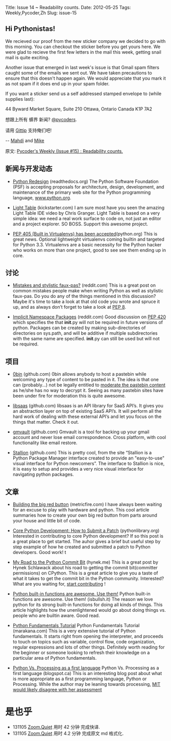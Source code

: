 Title: Issue 14 ~ Readability counts. 
Date: 2012-05-25 
Tags: Weekly,Pycoder,Zh 
Slug: issue-15 
## Hi Pythonistas!

We recieved our proof from the new sticker company we decided to go with this morning.  You can checkout the sticker before you get yours here. We were glad to recieve the first few letters in the mail this week, getting snail mail is quite exciting.

Another issue that emerged in last week's issue is that Gmail spam filters caught some of the emails we sent out. We have taken precautions to ensure that this doesn't happen again. We would appreciate that you mark it as not spam if it does end up in your spam folder. 

If you want a sticker send us a self addressed stamped envelope to (while supplies last):

44 Byward Market Square, Suite 210
Ottawa, Ontario Canada 
K1P 7A2


想跟上所有 蠎界 新闻?
 [@pycoders](http://twitter.com/pycoders).

请用
[Gittip](https://www.gittip.com/PycodersWeekly)
支持俺们吧!

--
[Mahdi](https://twitter.com/#!/myusuf3) and [Mike](https://twitter.com/#!/mgrouchy)

原文: [Pycoder's Weekly (Issue #15) : Readability counts.](http://us4.campaign-archive2.com/?u=9735795484d2e4c204da82a29&id=0c29323ee8)


## 新闻与开发动态

- [Python Redesign](http://pythonorg-redesign.readthedocs.org/en/latest/) (readthedocs.org)
The Python Software Foundation (PSF) is accepting proposals for architecture, design, development, and maintenance of the primary web site for the Python programming language, www.python.org.

- [Light Table](http://www.kickstarter.com/projects/ibdknox/light-table?ref=users) (kickstarter.com)
I am sure most have you seen the amazing Light Table IDE video by Chris Granger. Light Table is based on a very simple idea: we need a real work surface to code on, not just an editor and a project explorer. SO BOSS.  Support this awesome project.

- [PEP 405 (Built in Virtualenvs) has been accepted](http://www.python.org/dev/peps/pep-0405/)(python.org)
This is great news. Optional lightweight virtualenvs coming builtin and targeted for Python 3.3. Virtualenvs are a basic necessity for the Python hacker who works on more than one project, good to see see them ending up in core.



## 讨论

- [Mistakes and stylistic faux-pas?](http://www.reddit.com/r/Python/comments/twg56/3rd_degree_black_belts_in_python_what_are_the/) (reddit.com)
This is a great post on common mistakes people make when writing Python as well as stylistic faux-pas. Do you do any of the things mentioned in this discussion? Maybe it's time to take a look at that old code you wrote and spruce it up, and as always don’t forget to take a look at 
[PEP 8](http://www.python.org/dev/peps/pep-0008/).

- [Implicit Namespace Packages](http://www.reddit.com/r/Python/comments/u3cf1/pep_420_is_accepted_and_init_py_wont_be_required/) (reddit.com)
Good discussion on
[PEP 420](http://www.reddit.com/r/Python/comments/u3cf1/pep_420_is_accepted_and_init_py_wont_be_required/)
which specifies the that __init__.py will not be required in future versions of python. Packages can be created by making sub-directories of directories on sys.path, and will be additive if multiple subdirectories with the same name  are specified. __init__.py can still be used but will not be required. 


## 项目

- [0bin](https://github.com/sametmax/0bin) (github.com)
0bin allows anybody to host a pastebin while welcoming any type of content to be pasted in it. The idea is that one can (probably...) not be legally entitled to 
[moderate the pastebin content](http://www.zdnet.com/blog/security/pastebin-to-hunt-for-hacker-pastes-anonymous-cries-censorship/11336)
 as he/she has no way to decrypt it. Seeing as many pastebin sites have been under fire for moderation this is quite awesome.

- [libsaas](https://github.com/ducksboard/libsaas) (github.com)
libsaas is an API library for SaaS API’s. It gives you an abstraction layer on top of existing SaaS API’s. It will perform all the hard work of dealing with these external API’s and  let you focus on the things that matter. Check it out.

- [gmvault](https://github.com/gaubert/gmvault) (github.com)
Gmvault is a tool for backing up your gmail account and never lose email correspondence. Cross platform, with cool functionality like email restore.

- [Stallion](http://perone.github.com/stallion/) (github.com)
This is pretty cool, from the site “Stallion is a Python Package Manager interface created to provide an "easy-to-use" visual interface for Python newcomers”. The interface to Stallion is nice, it is easy to setup and provides a very nice visual interface for navigating python packages.


## 文章
- [Building the big red button](http://blog.metricfire.com/2012/05/building-the-big-red-button/) (metricfire.com)
I have always been waiting for an excuse to play with hardware and python. This cool article summaries how to create your own big red button from parts around your house and little bit of code.

- [Core Python Development: How to Submit a Patch](http://www.blog.pythonlibrary.org/2012/05/22/core-python-development-how-to-submit-a-patch/) (pythonlibrary.org)
Interested in contributing to core Python development? If so this post is a great place to get started. The auhor gives a brief but useful step by step example of how he created and submitted a patch to Python developers. Good work! t

- [My Road to the Python Commit Bit](http://hynek.me/articles/my-road-to-the-python-commit-bit/) (hynek.me)
This is a great post by Hynek Schlawack about his road to getting the commit bit(committer permissions) on CPython. This is a great article to give you a taste of what it takes to get the commit bit in the Python community. Interested? What are you waiting for, [start contributing](http://docs.python.org/devguide/)
!

- [Python built-in functions are awesome. Use them!](http://isbullsh.it/2012/05/05-Python-built-in-functions/)
Python built-in functions are awesome. Use them! (isbullsh.it)
The reason we love python for its strong built-in functions for doing all kinds of things. This article highlights how the unenlightened would go about doing things vs. people who are builtin aware. Good read.

- [Python Fundamentals Tutorial](http://marakana.com/bookshelf/python_fundamentals_tutorial/index.html)
Python Fundamentals Tutorial (marakana.com)
This is a very extensive tutorial of Python fundamentals. It starts right from opening the interpreter, and proceeds to touch on topics such as variable, control flow, code organization, regular expressions and lots of other things. Definitely worth reading for the beginner or someone looking to refresh their knowledge on a particular area of Python fundamentals.

- [Python Vs. Processing as a first language](http://compscigail.blogspot.ca/2012/05/python-vs-processing-as-first-language.html)
Python Vs. Processing as a first language (blogspot.ca)
This is an interesting blog post about what is more appropriate as a first programming language, Python or Processing. While the author may be leaning towards processing, 
[MIT would likely disagree with her assessment](http://ocw.mit.edu/courses/electrical-engineering-and-computer-science/6-189-a-gentle-introduction-to-programming-using-python-january-iap-2011/)


# 是也乎

- 131105 [Zoom.Quiet](http://zoomquiet.org/) 用时 42 分钟 完成快译.
- 131105 [Zoom.Quiet](http://zoomquiet.org/) 用时 4.2 分钟 完成原文 md 格式化.
